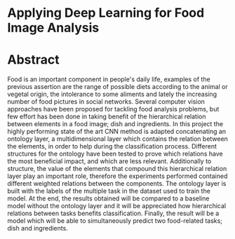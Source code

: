 # Applying Deep Learning for Food Image Analysis

# Abstract

Food is an important component in people's daily life, examples of the
previous assertion are the range of possible diets according to the animal or
vegetal origin, the intolerance to some aliments and lately the increasing number
of food pictures in social networks. Several computer vision approaches have
been proposed for tackling food analysis problems, but few effort has been done
in taking benefit of the hierarchical relation between elements in a food image;
dish and ingredients.
In this project the highly performing state of the art CNN method is
adapted concatenating an ontology layer, a multidimensional layer which contains
the relation between the elements, in order to help during the classification
process. Different structures for the ontology have been tested to prove which
relations have the most beneficial impact, and which are less relevant. Additionally
to structure, the value of the elements that compound this hierarchical
relation layer play an important role, therefore the experiments performed contained
different weighted relations between the components. The ontology layer
is built with the labels of the multiple task in the dataset used to train the model.
At the end, the results obtained will be compared to a baseline model without
the ontology layer and it will be appreciated how hierarchical relations between
tasks benefits classification. Finally, the result will be a model which will be
able to simultaneously predict two food-related tasks; dish and ingredients.
